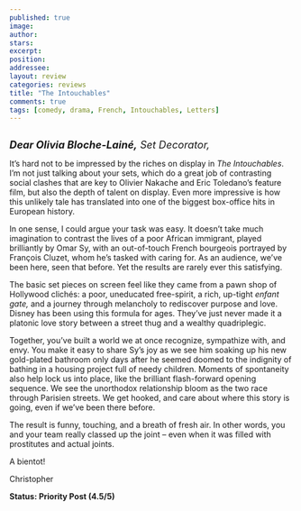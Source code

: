 ```yaml
---
published: true
image:
author: 
stars: 
excerpt: 
position: 
addressee: 
layout: review
categories: reviews
title: "The Intouchables"
comments: true
tags: [comedy, drama, French, Intouchables, Letters]
---
```

<div><p><span class="full-image-block ssNonEditable"><a href="/letters/2012/6/8/the-intouchables.html"><img src="http://static.squarespace.com/static/5005f6bcc4aa41161b33e89e/5329cf1fe4b07c068ebf74de/5329cf1fe4b07c068ebf7593/1339187400094/Intouchables.JPG" alt="" /></a></span></p>
<p><span style="font-size:130%;"> </span></p>
<p><span style="font-size:130%;"><em><strong>Dear Olivia Bloche-Lain&eacute;,</strong> Set Decorator,</em></span></p>
<p>It&rsquo;s hard not to be impressed by the riches on display in <em>The Intouchables</em>. I&rsquo;m not just talking about your sets, which do a great job of contrasting social clashes that are key to Olivier Nakache and Eric Toledano&rsquo;s feature film, but also the depth of talent on display. Even more impressive is how this unlikely tale has translated into one of the biggest box-office hits in European history.</p>
<p>In one sense, I could argue your task was easy. It doesn&rsquo;t take much imagination to contrast the lives of a poor African immigrant, played brilliantly by Omar Sy, with an out-of-touch French bourgeois portrayed by Fran&ccedil;ois Cluzet, whom he&rsquo;s tasked with caring for. As an audience, we&rsquo;ve been here, seen that before. Yet the results are rarely ever this satisfying.</p>
<p>The basic set pieces on screen feel like they came from a pawn shop of Hollywood clich&eacute;s: a poor, uneducated free-spirit, a rich, up-tight <em>enfant gate,</em> and a journey through melancholy to rediscover purpose and love. Disney has been using this formula for ages. They&rsquo;ve just never made it a platonic love story between a street thug and a wealthy quadriplegic.</p>
<p>Together, you&rsquo;ve built a world we at once recognize, sympathize with, and envy. You make it easy to share Sy&rsquo;s joy as we see him soaking up his new gold-plated bathroom only days after he seemed doomed to the indignity of bathing in a housing project full of needy children. Moments of spontaneity also help lock us into place, like the brilliant flash-forward opening sequence. We see the unorthodox relationship bloom as the two race through Parisien streets. We get hooked, and care about where this story is going, even if we&rsquo;ve been there before.</p>
<p>The result is funny, touching, and a breath of fresh air. In other words, you and your team really classed up the joint &ndash; even when it was filled with prostitutes and actual joints.</p>
<p>A bientot!</p>
<p>Christopher</p>
<p><strong>Status: Priority Post (4.5/5)</strong></p></div>
